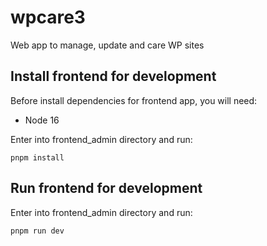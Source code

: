 # wpcare3
Web app to manage, update and care WP sites

## Install frontend for development

Before install dependencies for frontend app, you will need:

- Node 16

Enter into frontend_admin directory and run: 

```
pnpm install
```

## Run frontend for development

Enter into frontend_admin directory and run: 

```
pnpm run dev
```